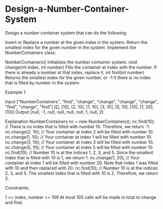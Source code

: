 # Design-a-Number-Container-System

Design a number container system that can do the following:

Insert or Replace a number at the given index in the system.
Return the smallest index for the given number in the system.
Implement the NumberContainers class:

NumberContainers() Initializes the number container system.
void change(int index, int number) Fills the container at index with the number. If there is already a number at that index, replace it.
int find(int number) Returns the smallest index for the given number, or -1 if there is no index that is filled by number in the system.
 

Example 1:

Input
["NumberContainers", "find", "change", "change", "change", "change", "find", "change", "find"]
[[], [10], [2, 10], [1, 10], [3, 10], [5, 10], [10], [1, 20], [10]]
Output
[null, -1, null, null, null, null, 1, null, 2]

Explanation
NumberContainers nc = new NumberContainers();
nc.find(10); // There is no index that is filled with number 10. Therefore, we return -1.
nc.change(2, 10); // Your container at index 2 will be filled with number 10.
nc.change(1, 10); // Your container at index 1 will be filled with number 10.
nc.change(3, 10); // Your container at index 3 will be filled with number 10.
nc.change(5, 10); // Your container at index 5 will be filled with number 10.
nc.find(10); // Number 10 is at the indices 1, 2, 3, and 5. Since the smallest index that is filled with 10 is 1, we return 1.
nc.change(1, 20); // Your container at index 1 will be filled with number 20. Note that index 1 was filled with 10 and then replaced with 20. 
nc.find(10); // Number 10 is at the indices 2, 3, and 5. The smallest index that is filled with 10 is 2. Therefore, we return 2.
 

Constraints:

1 <= index, number <= 109
At most 105 calls will be made in total to change and find.
